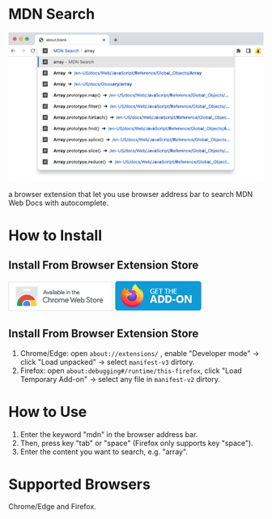 # MDN Search

![screenshot](./webstore/screenshot.png)

a browser extension that let you use browser address bar to search MDN Web Docs with autocomplete.

# How to Install
## Install From Browser Extension Store

[![Chrome Web Store](./webstore/chrome/get-button.png)](https://chrome.google.com/webstore/detail/pdiegkghjahhhikafojgcmflngomilki)
[![Firefox Addons](./webstore/firefox/get-button.png)](https://addons.mozilla.org/addon/mdn-docs-search/)

## Install From Browser Extension Store

1. Chrome/Edge: open `about://extensions/` , enable "Developer mode" → click "Load unpacked" → select `manifest-v3` dirtory.
1. Firefox: open `about:debugging#/runtime/this-firefox`, click "Load Temporary Add-on" → select any file in `manifest-v2` dirtory.

# How to Use
1. Enter the keyword "mdn" in the browser address bar.
1. Then, press key "tab" or "space" (Firefox only supports key "space").
1. Enter the content you want to search, e.g. "array".

# Supported Browsers
Chrome/Edge and Firefox.
